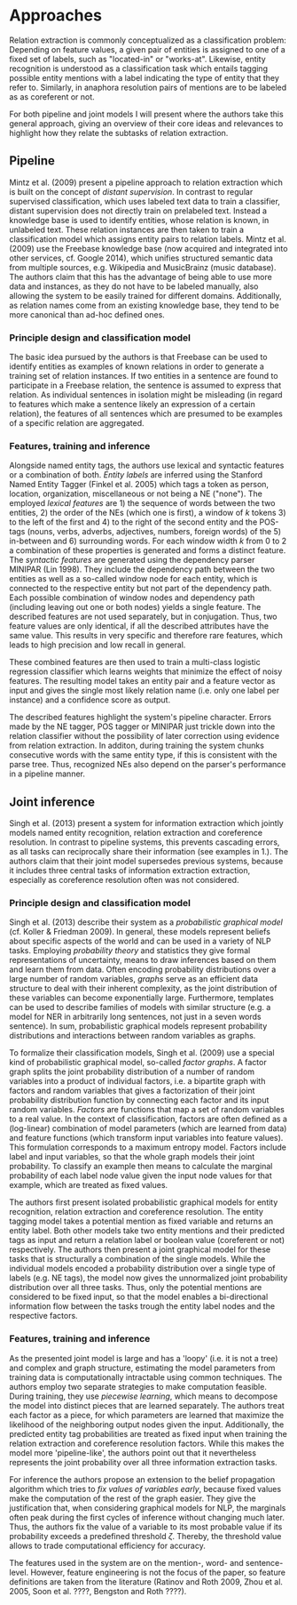 # Approaches

Relation extraction is commonly conceptualized as a classification problem: Depending on feature values, a given pair of entities is assigned to one of a fixed set of labels, such as "located-in" or "works-at". Likewise, entity recognition is understood as a classification task which entails tagging possible entity mentions with a label indicating the type of entity that they refer to. Similarly, in anaphora resolution pairs of mentions are to be labeled as as coreferent or not.

For both pipeline and joint models I will present where the authors take this general approach, giving an overview of their core ideas and relevances to highlight how they relate the subtasks of relation extraction.

<!-- relations vs relation instances (section 3) -->

## Pipeline

Mintz et al. (2009) present a pipeline approach to relation extraction which is built on the concept of *distant supervision*. In contrast to regular supervised classification, which uses labeled text data to train a classifier, distant supervision does not directly train on prelabeled text. Instead a knowledge base is used to identify entities, whose relation is known, in unlabeled text. These relation instances are then taken to train a classification model which assigns entity pairs to relation labels. Mintz et al. (2009) use the Freebase knowledge base (now acquired and integrated into other services, cf. Google 2014), which unifies structured semantic data from multiple sources, e.g. Wikipedia and MusicBrainz (music database). The authors claim that this has the advantage of being able to use more data and instances, as they do not have to be labeled manually, also allowing the system to be easily trained for different domains. Additionally, as relation names come from an existing knowledge base, they tend to be more canonical than ad-hoc defined ones.

### Principle design and classification model

The basic idea pursued by the authors is that Freebase can be used to identify entities as examples of known relations in order to generate a training set of relation instances. If two entities in a sentence are found to participate in a Freebase relation, the sentence is assumed to express that relation. As individual sentences in isolation might be misleading (in regard to features which make a sentence likely an expression of a certain relation), the features of all sentences which are presumed to be examples of a specific relation are aggregated.

### Features, training and inference

Alongside named entity tags, the authors use lexical and syntactic features or a combination of both. *Entity labels* are inferred using the Stanford Named Entity Tagger (Finkel et al. 2005) which tags a token as person, location, organization, miscellaneous or not being a NE ("none"). The employed *lexical features* are 1) the sequence of words between the two entities, 2) the order of the NEs (which one is first), a window of *k* tokens 3) to the left of the first and 4) to the right of the second entity and the POS-tags (nouns, verbs, adverbs, adjectives, numbers, foreign words) of the 5) in-between and 6) surrounding words. For each window width *k* from 0 to 2 a combination of these properties is generated and forms a distinct feature. The *syntactic features* are generated using the dependency parser MINIPAR (Lin 1998). They include the dependency path between the two entities as well as a so-called window node for each entity, which is connected to the respective entity but not part of the dependency path. Each possible combination of window nodes and dependency path (including leaving out one or both nodes) yields a single feature. The described features are not used separately, but in conjugation. Thus, two feature values are only identical, if all the described attributes have the same value. This results in very specific and therefore rare features, which leads to high precision and low recall in general.

These combined features are then used to train a multi-class logistic regression classifier which learns weights that minimize the effect of noisy features. The resulting model takes an entity pair and a feature vector as input and gives the single most likely relation name (i.e. only one label per instance) and a confidence score as output.

The described features highlight the system's pipeline character. Errors made by the NE tagger, POS tagger or MINIPAR just trickle down into the relation classifier without the possibility of later correction using evidence from relation extraction. In additon, during training the system chunks consecutive words with the same entity type, if this is consistent with the parse tree. Thus, recognized NEs also depend on the parser's performance in a pipeline manner.

<!---
### Training

Implementation
Text data
- sentence-tokenized (!) Wikipedia dump (1.8 million articles, ø 14.3 sentences per article)
- relatively up-to-date and explicit text
- Freebase entities likely to appear (since it is based on Wikipedia)


A note on Training
classifier needs to see negative data in training:
 - randomly select entity pairs not included in any Freebase relation (accepting false negatives)
 - build feature vector for 'unrelated' relation from these entities
 - random 1% sample of unrelated entities as negative samples (by contrast 98.7% of extracted entities are unrelated)
-->
<!--### Evaluation
 Test Step

- rank relations by confidence score to determine n most likely new relations

- Identify entities with a Named Entity Tagger
- For each pair of entities
-Extract Features
-Append Features for same pair
- Classifier returns the most likely relation and a confidence score for each entity pair


 Testing and evaluation
 - only extract relations not already in training data
 Held-out evaluationgit
 - half of the instances *for each relation* not used in training, used for comparison
 - precision vs recall for lexical, syntactical or both feature types:
   - combination of lexical and syntactic features performs best

 Human evaluation
 - Amazon Mechanical Turk
 - 100 instances on different levels of recall with lexical, syntactical or both feature types
   - mixed result, combination seems to be slightly better
-->


## Joint inference

Singh et al. (2013) present a system for information extraction which jointly models
named entity recognition, relation extraction and coreference resolution. In contrast to
pipeline systems, this prevents cascading errors, as all tasks can reciprocally share
their information (see examples in 1.). The authors claim that their joint model supersedes previous systems, because
it includes three central tasks of information extraction extraction, especially as coreference resolution
often was not considered.

### Principle design and classification model

Singh et al. (2013) describe their system as a *probabilistic graphical model* (cf. Koller & Friedman 2009). In general, these models represent beliefs about specific aspects of the world and can be used in a variety of NLP tasks. Employing *probability theory* and statistics they give formal representations of uncertainty, means to draw inferences based on them and learn them from data. Often encoding probability distributions over a large number of random variables, *graphs* serve as an efficient data structure to deal with their inherent complexity, as the joint distribution of these variables can become exponentially large. Furthermore, templates can be used to describe families of models with similar structure (e.g. a model for NER in arbitrarily long sentences, not just in a seven words sentence). In sum, probabilistic graphical models represent probability distributions and interactions between random variables as graphs.

To formalize their classification models, Singh et al. (2009) use a special kind of probabilistic graphical model, so-called *factor graphs*. A factor graph splits the joint probability distribution of a number of random variables into a product of individual factors, i.e. a bipartite graph with factors and random variables that gives a factorization of their joint probability distribution function by connecting each factor and its input random variables. *Factors* are functions that map a set of random variables to a real value. In the context of classification, factors are often defined as a (log-linear) combination of model parameters (which are learned from data) and feature functions (which transform input variables into feature values). This formulation corresponds to a maximum entropy model. Factors include label and input variables, so that the whole graph models their joint probability. To classify an example then means to calculate the marginal probability of each label node value given the input node values for that example, which are treated as fixed values.

The authors first present isolated probabilistic graphical models for entity recognition, relation extraction and coreference resolution.
The entity tagging model takes a potential mention as fixed variable and returns an entity label. Both other models take two entity mentions and their predicted tags as input and return a relation label or boolean value (coreferent or not) respectively. The authors then present a joint graphical model for these tasks that is structurally a combination of the single models.
While the individual models encoded a probability distribution over a single type of labels (e.g. NE tags), the model now gives the unnormalized joint probability distribution over all three tasks. Thus, only the potential mentions are considered to be fixed input, so that the model enables a bi-directional information flow between the tasks trough the entity label nodes and the respective factors.

### Features, training and inference

As the presented joint model is large and has a 'loopy' (i.e. it is not a tree) and complex and graph structure, estimating the model parameters from training data is computationally intractable using common techniques. The authors employ two separate strategies to make computation feasible. During training, they use *piecewise learning*, which means to decompose the model into distinct pieces that are learned separately. The authors treat each factor as a piece, for which parameters are learned that maximize the likelihood of the neighboring output nodes given the input. Additionally, the predicted entity tag probabilities are treated as fixed input when training the relation extraction and coreference resolution factors. While this makes the model more 'pipeline-like', the authors point out that it nevertheless represents the joint probability over all three information extraction tasks.

For inference the authors propose an extension to the belief propagation algorithm which tries to *fix values of variables early*, because fixed values make the computation of the rest of the graph easier. They give the justification that, when considering graphical models for NLP, the marginals often peak during the first cycles of inference without changing much later. Thus, the authors fix the value of a variable to its most probable value if its probability exceeds a predefined threshold $\zeta$. Thereby, the threshold value allows to trade computational efficiency for accuracy.

The features used in the system are on the mention-, word- and sentence-level. However, feature engineering is not the focus of the paper, so feature definitions are taken from the literature (Ratinov and Roth 2009, Zhou et al. 2005, Soon et al. ????, Bengston and Roth ????).

<!-- ### Evaluation

Isolated models vs joint model -->
